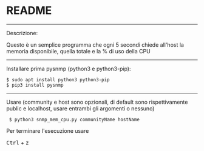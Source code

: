 # README
<hr>

Descrizione:

Questo è un semplice programma che ogni 5 secondi chiede
all'host la memoria disponibile, quella totale e la % di
uso della CPU

<hr>

Installare prima pysnmp (python3 e python3-pip):

    $ sudo apt install python3 python3-pip
    $ pip3 install pysnmp
<hr>

Usare (community e host sono opzionali,
 di default sono rispettivamente public 
 e localhost, usare entrambi gli argomenti o nessuno)

     $ python3 snmp_mem_cpu.py communityName hostName

Per terminare l'esecuzione usare 

  <kbd>Ctrl</kbd> + <kbd>z</kbd>
  


  
 
